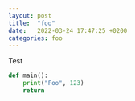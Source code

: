```yaml
---
layout: post
title:  "foo"
date:   2022-03-24 17:47:25 +0200
categories: foo
---
```


Test

```python
def main():
    print("Foo", 123)
    return
```